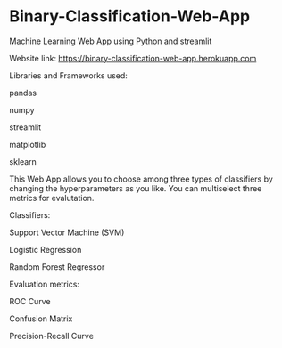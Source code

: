 # Binary-Classification-Web-App
Machine Learning Web App using Python and streamlit

Website link: https://binary-classification-web-app.herokuapp.com

Libraries and Frameworks used:

pandas 

numpy

streamlit

matplotlib

sklearn

This Web App allows you to choose among three types of classifiers by changing the hyperparameters as you like. You can multiselect three metrics for evalutation.

Classifiers:

Support Vector Machine (SVM)

Logistic Regression

Random Forest Regressor

Evaluation metrics:

ROC Curve

Confusion Matrix

Precision-Recall Curve
